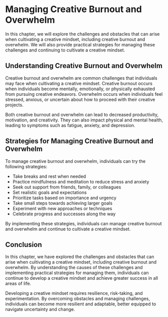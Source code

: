 Managing Creative Burnout and Overwhelm
=====================================================================================================

In this chapter, we will explore the challenges and obstacles that can arise when cultivating a creative mindset, including creative burnout and overwhelm. We will also provide practical strategies for managing these challenges and continuing to cultivate a creative mindset.

Understanding Creative Burnout and Overwhelm
--------------------------------------------

Creative burnout and overwhelm are common challenges that individuals may face when cultivating a creative mindset. Creative burnout occurs when individuals become mentally, emotionally, or physically exhausted from pursuing creative endeavors. Overwhelm occurs when individuals feel stressed, anxious, or uncertain about how to proceed with their creative projects.

Both creative burnout and overwhelm can lead to decreased productivity, motivation, and creativity. They can also impact physical and mental health, leading to symptoms such as fatigue, anxiety, and depression.

Strategies for Managing Creative Burnout and Overwhelm
------------------------------------------------------

To manage creative burnout and overwhelm, individuals can try the following strategies:

* Take breaks and rest when needed
* Practice mindfulness and meditation to reduce stress and anxiety
* Seek out support from friends, family, or colleagues
* Set realistic goals and expectations
* Prioritize tasks based on importance and urgency
* Take small steps towards achieving larger goals
* Experiment with new approaches or techniques
* Celebrate progress and successes along the way

By implementing these strategies, individuals can manage creative burnout and overwhelm and continue to cultivate a creative mindset.

Conclusion
----------

In this chapter, we have explored the challenges and obstacles that can arise when cultivating a creative mindset, including creative burnout and overwhelm. By understanding the causes of these challenges and implementing practical strategies for managing them, individuals can continue to develop a creative mindset and achieve greater success in all areas of life.

Developing a creative mindset requires resilience, risk-taking, and experimentation. By overcoming obstacles and managing challenges, individuals can become more resilient and adaptable, better equipped to navigate uncertainty and change.
